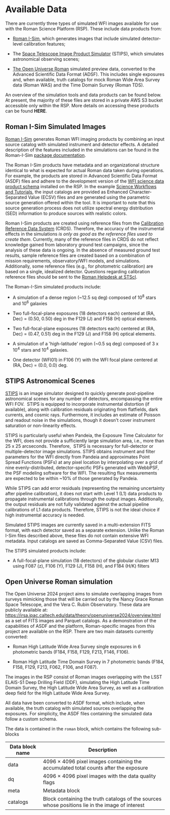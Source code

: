 # Available Data



There are currently three types of simulated WFI images available for use with the Roman Science Platform (RSP). These include data products from:



* [Roman I-Sim](#romanisim), which generates images that include simulated detector-level calibration features;

* The [Space Telescope Image Product Simulator](#stips) (STIPS), which simulates astronomical observing scenes;

* [The Open Universe Roman](#openuniverse) simulated preview data, converted to the Advanced Scientific Data Format (ADSF). This includes single exposures and, when available, truth catalogs for mock Roman Wide Area Survey data (Roman WAS) and the Time Domain Survey (Roman TDS).



An overview of the simulation tools and data products can be found below. At present, the majority of these files are stored in a private AWS S3 bucket accessible only within the RSP. More details on accessing these products can be found **HERE**.



<!--The S3 bucket (where reference files are stored on the RSP) contains two types of files: simulated Roman WFI images and the corresponding input/configuration files used to generate them. Simulated WFI images are divided into two categories: those created with Roman I-Sim, which include detector-level calibration features, and those created with the Space Telescope Image Product Simulator (STIPS), which simulate astronomical scenes. For the Roman I-Sim products, the provided configuration files include input catalogs and shell scripts used in their creation. However, for STIPS products, only the input catalog is provided.-->



## <a name="romanisim"></a>Roman I-Sim Simulated Images

[Roman I-Sim](https://github.com/spacetelescope/romanisim) generates Roman WFI imaging products by combining an input source catalog with simulated instrument and detector effects. A detailed description of the features included in the simulations can be found in the Roman-I-Sim [package documentation](https://romanisim.readthedocs.io/en/latest/romanisim/overview.html).

The Roman I-Sim products have metadata and an organizational structure  identical to what is expected for actual Roman data taken during operations. For example, the products are stored in Advanced Scientific Data Format (ASDF) files and adhere to the development version of the [WFI science data product schema](https://roman-docs.stsci.edu/data-handbook-home/wfi-data-format/data-levels-and-products) installed on the RSP. In the example [Science Workflows and Tutorials](LINK), the input catalogs are provided as Enhanced Character-Separated Value (ECSV) files and are generated using the parametric source generation offered within the tool. It is important to note that this source generation process does not utilize spectral energy distribution (SED) information to produce sources with realistic colors.

Roman I-Sim products are created using reference files from the [Calibration Reference Data System](https://roman-docs.stsci.edu/data-handbook-home/accessing-wfi-data/crds-for-reference-files) (CRDS). Therefore, the accuracy of the instrumental effects in the simulations _is only as good as the reference files used to create them_. Currently, many of the reference files in CRDS do not reflect knowledge gained from laboratory ground test campaigns, since the analysis of these data is ongoing. In the absence of measured ground test results,  sample reference files are created based on a combination of mission requirements, observatory/WFI models, and simulations. Additionally, some reference files (e.g., for photometric calibration) are based on a single, idealized detector. Questions regarding calibration reference files should be sent to the [Roman Helpdesk at STScI](https://stsci.service-now.com/roman).

The Roman-I-Sim simulated products include:

- A simulation of a dense region (~12.5 sq deg) composed of 10<sup>8</sup> stars and 10<sup>6</sup> galaxies

- Two full-focal-plane exposures (18 detectors each) centered at (RA, Dec) = (0.50, 0.50) deg in the F129 (J) and F158 (H) optical elements.

- Two full-focal-plane exposures (18 detectors each) centered at (RA, Dec) = (0.47, 0.51) deg in the F129 (J) and F158 (H) optical elements.

- A simulation of a 'high-latitude' region (~0.5 sq deg) composed of 3 x 10<sup>4</sup> stars and 10<sup>4</sup> galaxies.

- One detector (WFI01) in F106 (Y) with the WFI focal plane centered at (RA, Dec) = (0.0, 0.0) deg.

## <a name="stips"></a>STIPS Astronomical Scenes

[STIPS](https://stips.readthedocs.io/en/latest/) is an image simulator designed to quickly generate post-pipeline astronomical scenes for any number of detectors, encompassing the entire WFI FOV.  STIPS is equipped to incorporate instrumental distortion (if available), along with calibration residuals originating from flatfields, dark currents, and cosmic rays. Furthermore, it includes an estimate of Poisson and readout noise in the simulations, though it doesn't cover instrument saturation or non-linearity effects.

STIPS is particularly useful when Pandeia, the Exposure Time Calculator for the WFI, does not provide a sufficiently large simulation area, i.e., more than 25 x 25 arcseconds. Therefore,  STIPS is necessary for full-detector or multiple-detector image simulations. STIPS obtains instrument and filter parameters for the WFI directly from Pandeia and approximates Point Spread Functions (PSFs) at any pixel location by interpolating over a grid of nine evenly-distributed, detector-specific PSFs generated with WebbPSF, the PSF modeling software for the WFI. The resulting flux measurements are expected to be within ~10% of those generated by Pandeia.

While STIPS can add error residuals (representing the remaining uncertainty after pipeline calibration), it does not start with Level 1 (L1) data products to propagate instrumental calibrations through the output images. Additionally, the output residuals are not fully validated against the actual pipeline calibrations of L1 data products. Therefore, STIPS is not the ideal choice if high instrumental accuracy is needed. 

Simulated STIPS images are currently saved in a multi-extension FITS format, with each detector saved as a separate extension. Unlike the Roman I-Sim files described above, these files do not contain extensive WFI metadata. Input catalogs are saved as Comma-Separated Value (CSV) files.

The STIPS simulated products include:

- A full-focal-plane simulation (18 detectors) of the globular cluster M13 using F087 (z), F106 (Y), F129 (J), F158 (H), and F184 (H/K) filters

## <a name="openuniverse"></a>Open Universe Roman simulation

The Open Universe 2024 project aims to simulate overlapping images from surveys mimicking those that will be carried out by the Nancy Grace Roman Space Telescope, and the Vera C. Rubin Observatory. These data are publicly available at: https://irsa.ipac.caltech.edu/data/theory/openuniverse2024/overview.html as a set of FITS images and Parquet catalogs. As a demonstration of the capabilities of ASDF and the platform, Roman-specific images from this project are available on the RSP. There are two main datasets currently converted:

- Roman High Latitude Wide Area Survey single exposures in 6 photometric bands (F184, F158, F129, F213, F146, F106).

- Roman High Latitude Time Domain Survey in 7 photometric bands (F184, F158, F129, F213, F062, F106, and F087).

The images in the RSP consist of Roman images overlapping with the LSST ELAIS-S1 Deep Drilling Field (DDF), simulating the High Latitude Time Domain Survey, the High Latitude Wide Area Survey, as well as a calibration deep field for the High Latitude Wide Area Survey.

All data have been converted to ASDF format, which include, when available, the truth catalog with simulated sources overlapping the exposures. For simplicity, the ASDF files containing the simulated data follow a custom schema. 

The data is contained in the `roman` block, which contains the following sub-blocks


| Data block name | Description |
| ----------------- |--------------|
| data | 4096 × 4096 pixel images containing the accumulated total counts after the exposure|
| dq | 4096 × 4096 pixel images with the data quality flags|
| meta | Metadata block|
| catalogs | Block containing the truth catalogs of the sources whose positions lie in the image of interest |


